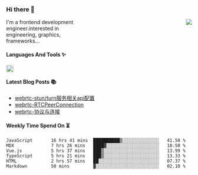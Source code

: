<!--
**zhaohuanyuu/zhaohuanyuu** is a ✨ _special_ ✨ repository because its `README.md` (this file) appears on your GitHub profile.
-->

### Hi there 👋

<picture>
  <source media="(prefers-color-scheme: dark)" srcset="https://github-readme-stats.vercel.app/api?username=zhaohuanyuu&count_private=true&show_icons=true&theme=city_lights&hide_title=true">
  <img align="right" src="https://github-readme-stats.vercel.app/api?username=zhaohuanyuu&count_private=true&show_icons=true&hide_title=true">
</picture>

<p align="left" style="width:40%">I'm a frontend development engineer.interested in engineering, graphics, frameworks...</p>

#### Languages And Tools ✨

<img align="left" height="20" src="https://skillicons.dev/icons?i=js,ts,nodejs,react,vue,gatsby,materialui,graphql,nestjs,electron,flutter" />

</br>

#### Latest Blog Posts 📚
<!-- BLOG-POST-LIST:START -->
- [webrtc-stun/turn服务相关api配置](https://zhy.gatsbyjs.io/blog/webrtcServer)
- [webrtc-RTCPeerConnection](https://zhy.gatsbyjs.io/blog/webrtc-rtcp)
- [webrtc-协议与连接](https://zhy.gatsbyjs.io/blog/webrtc-protocal)
<!-- BLOG-POST-LIST:END -->

#### Weekly Time Spend On ⏳
<!--START_SECTION:waka-->

```text
JavaScript       16 hrs 41 mins  ██████████▒░░░░░░░░░░░░░░   41.50 %
MDX              7 hrs 26 mins   ████▓░░░░░░░░░░░░░░░░░░░░   18.50 %
Vue.js           5 hrs 37 mins   ███▒░░░░░░░░░░░░░░░░░░░░░   13.99 %
TypeScript       5 hrs 21 mins   ███▒░░░░░░░░░░░░░░░░░░░░░   13.33 %
HTML             2 hrs 57 mins   ██░░░░░░░░░░░░░░░░░░░░░░░   07.37 %
Markdown         50 mins         ▓░░░░░░░░░░░░░░░░░░░░░░░░   02.10 %
```

<!--END_SECTION:waka-->

